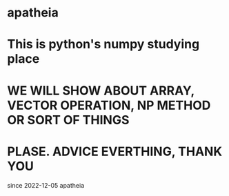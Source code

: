 # apatheia
# This is python's numpy studying place

# WE WILL SHOW ABOUT ARRAY, VECTOR OPERATION, NP METHOD OR SORT OF THINGS

# PLASE. ADVICE EVERTHING, THANK YOU
since 2022-12-05 apatheia
